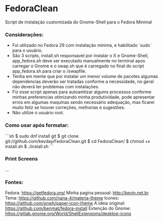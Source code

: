 # FedoraClean
Script de instalação customizada do Gnome-Shell para o Fedora Minimal

### Considerações:

 * Foi utilizado no Fedora 29 com instalação minima, e habilitado ´sudo´ para o usuário.
 * São 3 scripts, install.sh responsavel por instalar o X e Gnome-Shell,
app_fedora.sh deve ser executado manualmente no terminal apos carregar o Gnome e o
swap.sh que é carregado no final do script app_fedora.sh para criar o /swapfile.
 * Tenha em mente que por instalar um menor volume de pacotes algumas dependencias
 deverão ser tratadas conforme a necessidade, no geral não deverá ter problemas com instalações.
 * Fiz esse script apenas para autoamtizar algums processos conforme minhas preferencias
 otimizando minha produtividade, pode apresentar erros em algumas maquinas sendo necessário adequação,
 mas ficarei muito feliz se houver correções, melhorias e sugestões.
 * Não utilize o usuário root.
 
 ### Como usar após formatar:
 
´´´sh
$ sudo dnf install git 
$ git clone git://github.com/kevday/FedoraClean.git
$ cd FedoraClean/
$ chmod +x install.sh
$ ./install.sh
´´´
### Print Screens

...

### Fontes:
Fedora: https://getfedora.org/ 
Minha pagina pessoal: http://kevin.net.br 
Tema: https://github.com/nana-4/materia-theme 
Icones: https://github.com/snwh/paper-icon-theme 
A ideia original: https://github.com/benmat/fedora-install 
Extenção do Gnome: https://gitlab.gnome.org/World/ShellExtensions/desktop-icons 
